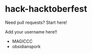# hack-hacktoberfest
Need pull requests? Start here!

Add your username here!!

- MAGICCC
- obsidianspork
